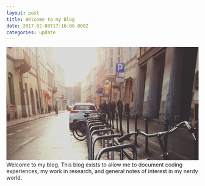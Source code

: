```yaml
---
layout: post
title: Welcome to my Blog
date: 2017-02-08T17:16:00.000Z
categories: update
---
```


<img src="/images/fulls/01.jpg" class="fit image"> Welcome to my blog. This 
blog exists to allow me to document coding experiences, my work in research,
and general notes of interest in my nerdy world.
